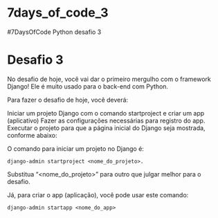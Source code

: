 # 7days_of_code_3
#7DaysOfCode Python desafio 3


# Desafio 3

No desafio de hoje, você vai dar o primeiro mergulho com o framework Django! Ele é muito usado para o back-end com Python.

Para fazer o desafio de hoje, você deverá:

Iniciar um projeto Django com o comando startproject e criar um app (aplicativo)
Fazer as configurações necessárias para registro do app.
Executar o projeto para que a página inicial do Django seja mostrada, conforme abaixo:

O comando para iniciar um projeto no Django é:
```
django-admin startproject <nome_do_projeto>.
```
Substitua “<nome_do_projeto>” para outro que julgar melhor para o desafio. 

Já, para criar o app (aplicação), você pode usar este comando:
```
django-admin startapp <nome_do_app>
```
